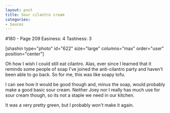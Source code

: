 ```yaml
---
layout: post
title: Sour cilantro cream
categories:
- Sauces
---
```


#180 - Page 209
Easiness: 4
Tastiness: 3

[shashin type="photo" id="622" size="large" columns="max" order="user" position="center"]

Oh how I wish I could still eat cilantro. Alas, ever since I learned that it reminds some people of soap I've joined the anti-cilantro party and haven't been able to go back. So for me, this was like soapy tofu.

I can see how it would be good though and, minus the soap, would probably make a good basic sour cream. Neither Joey nor I really has much use for sour cream though, so its not a staple we need in our kitchen.

It was a very pretty green, but I probably won't make it again.
